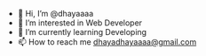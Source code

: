 - 👋 Hi, I’m @dhayaaaa
- 👀 I’m interested in Web Developer
- 🌱 I’m currently learning Developing
- 📫 How to reach me dhayadhayaaaa@gmail.com

<!---
dhayaaaa/dhayaaaa is a ✨ special ✨ repository because its `README.md` (this file) appears on your GitHub profile.
You can click the Preview link to take a look at your changes.
--->
